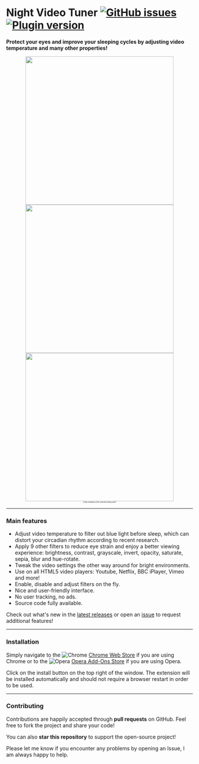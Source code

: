 # Night Video Tuner [![GitHub issues](https://img.shields.io/github/issues/PyvesB/NightVideoTuner.svg)](https://github.com/PyvesB/NightVideoTuner/issues) [![Plugin version](https://img.shields.io/github/release/PyvesB/NightVideoTuner.svg)](https://github.com/PyvesB/NightVideoTuner/releases)

**Protect your eyes and improve your sleeping cycles by adjusting video temperature and many other properties!**

<p align="center" style="font-size:5px;">
<img src ="http://images.jupload.fr/1502032921.png" width="400" />
<br />
<img src ="http://images.jupload.fr/1502032952.png" width="400" />
<img src ="http://images.jupload.fr/1502032972.png" width="400" />
<br />
<i><sub>A few examples of the extension being used!</sub></i>

</p>

___

### Main features

* Adjust video temperature to filter out blue light before sleep, which can distort your circadian rhythm according to recent research.
* Apply 9 other filters to reduce eye strain and enjoy a better viewing experience: brightness, contrast, grayscale, invert, opacity, saturate, sepia, blur and hue-rotate.
* Tweak the video settings the other way around for bright environments.
* Use on all HTML5 video players: Youtube, Netflix, BBC iPlayer, Vimeo and more!
* Enable, disable and adjust filters on the fly.
* Nice and user-friendly interface.
* No user tracking, no ads.
* Source code fully available.

Check out what's new in the [latest releases](https://github.com/PyvesB/NightVideoTuner/releases) or open an [issue](https://github.com/PyvesB/NightVideoTuner/issues) to request additional features!

___

### Installation

Simply navigate to the ![Chrome](http://images.jupload.fr/1502307545.png) [Chrome Web Store](https://chrome.google.com/webstore/detail/night-video-tuner/ogffaloegjglncjfehdfplabnoondfjo) if you are using Chrome or to the ![Opera](http://images.jupload.fr/1502307420.png) [Opera Add-Ons Store](https://addons.opera.com/extensions/details/night-video-tuner) if you are using Opera. 

Click on the install button on the top right of the window. The extension will be installed automatically and should not require a browser restart in order to be used.

___

### Contributing

Contributions are happily accepted through **pull requests** on GitHub. Feel free to fork the project and share your code!

You can also **star this repository** to support the open-source project!

Please let me know if you encounter any problems by opening an Issue, I am always happy to help.
